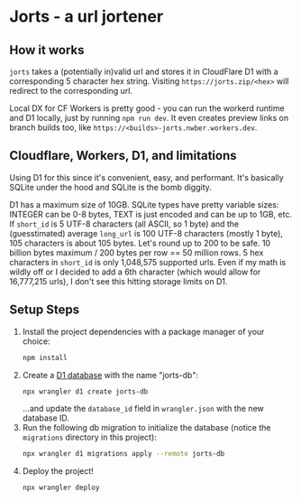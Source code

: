 # Jorts - a url jortener

## How it works

`jorts` takes a (potentially in)valid url and stores it in CloudFlare D1 with a corresponding 5 character hex string. Visiting `https://jorts.zip/<hex>` will redirect to the corresponding url. 

Local DX for CF Workers is pretty good - you can run the workerd runtime and D1 locally, just by running `npm run dev`. It even creates preview links on branch builds too, like `https://<builds>-jorts.nwber.workers.dev`. 

## Cloudflare, Workers, D1, and limitations

Using D1 for this since it's convenient, easy, and performant. It's basically SQLite under the hood and SQLite is the bomb diggity. 

D1 has a maximum size of 10GB. SQLite types have pretty variable sizes: INTEGER can be 0-8 bytes, TEXT is just encoded and can be up to 1GB, etc. If `short_id` is 5 UTF-8 characters (all ASCII, so 1 byte) and the (guesstimated) average `long_url` is 100 UTF-8 characters (mostly 1 byte), 105 characters is about 105 bytes. Let's round up to 200 to be safe. 10 billion bytes maximum / 200 bytes per row == 50 million rows. 5 hex characters in `short_id` is only 1,048,575 supported urls. Even if my math is wildly off or I decided to add a 6th character (which would allow for 16,777,215 urls), I don't see this hitting storage limits on D1.

## Setup Steps

1. Install the project dependencies with a package manager of your choice:
   ```bash
   npm install
   ```
2. Create a [D1 database](https://developers.cloudflare.com/d1/get-started/) with the name "jorts-db":
   ```bash
   npx wrangler d1 create jorts-db
   ```
   ...and update the `database_id` field in `wrangler.json` with the new database ID.
3. Run the following db migration to initialize the database (notice the `migrations` directory in this project):
   ```bash
   npx wrangler d1 migrations apply --remote jorts-db
   ```
4. Deploy the project!
   ```bash
   npx wrangler deploy
   ```
